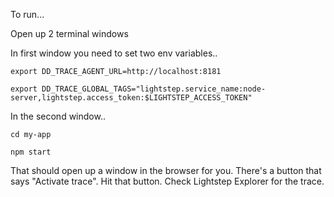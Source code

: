 To run...

Open up 2 terminal windows

In first window you need to set two env variables..

`export DD_TRACE_AGENT_URL=http://localhost:8181`

`export DD_TRACE_GLOBAL_TAGS="lightstep.service_name:node-server,lightstep.access_token:$LIGHTSTEP_ACCESS_TOKEN"`

In the second window..

`cd my-app`

`npm start`

That should open up a window in the browser for you. There's a button that says "Activate trace". Hit that button. Check Lightstep Explorer for the trace. 
